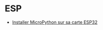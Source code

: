 # ESP

 * [Installer MicroPython sur sa carte ESP32](https://www.upesy.fr/blogs/tutorials/install-micropython-on-esp32-quickly-with-thonny-ide)

